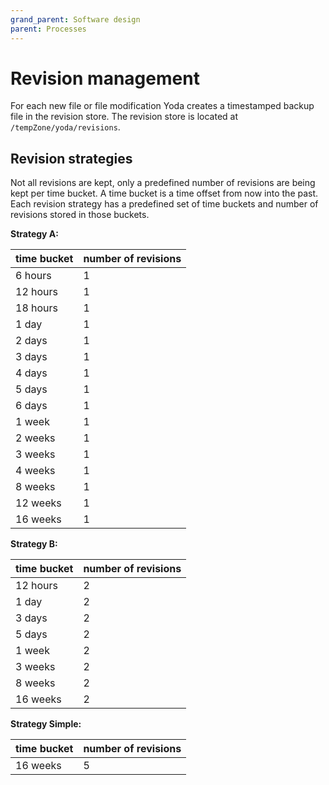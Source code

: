 ```yaml
---
grand_parent: Software design
parent: Processes
---
```

# Revision management

For each new file or file modification Yoda creates a timestamped backup file in the revision store. The revision store is located at `/tempZone/yoda/revisions`.

## Revision strategies
Not all revisions are kept, only a predefined number of revisions are being kept per time bucket.
A time bucket is a time offset from now into the past.
Each revision strategy has a predefined set of time buckets and number of revisions stored in those buckets.

**Strategy A:**

time bucket | number of revisions
------------|---------------------
6 hours     | 1
12 hours    | 1
18 hours    | 1
1 day       | 1
2 days      | 1
3 days      | 1
4 days      | 1
5 days      | 1
6 days      | 1
1 week      | 1
2 weeks     | 1
3 weeks     | 1
4 weeks     | 1
8 weeks     | 1
12 weeks    | 1
16 weeks    | 1

**Strategy B:**

time bucket | number of revisions
------------|---------------------
12 hours    | 2
1 day       | 2
3 days      | 2
5 days      | 2
1 week      | 2
3 weeks     | 2
8 weeks     | 2
16 weeks    | 2


**Strategy Simple:**

time bucket | number of revisions
------------|---------------------
16 weeks    | 5
